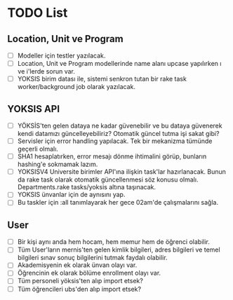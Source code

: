 # TODO List

## Location, Unit ve Program

- [ ] Modeller için testler yazılacak.
- [ ] Location, Unit ve Program modellerinde name alanı upcase yapılırken ı ve i'lerde sorun var.
- [ ] YOKSIS birim datası ile, sistemi senkron tutan bir rake task worker/background job olarak yazılacak.

## YOKSIS API

- [ ] YÖKSİS'ten gelen dataya ne kadar güvenebilir ve bu dataya güvenerek kendi datamızı güncelleyebiliriz? Otomatik güncel tutma işi sakat gibi?
- [ ] Servisler için error handling yapılacak. Tek bir mekanizma tümünde geçerli olmalı.
- [ ] SHA1 hesaplatırken, error mesajı dönme ihtimalini görüp, bunların hashing'e sokmamak lazım.
- [ ] YOKSISV4 Universite birimler API'ına ilişkin task'lar hazırlanacak. Bunun da rake task olarak otomatik güncellenmesi söz konusu olmalı. Departments.rake tasks/yoksis altına taşınacak.
- [ ] YOKSIS ünvanlar için de aynısını yap.
- [ ] Bu taskler için :all tanımlayarak her gece 02am'de çalışmalarını sağla.

## User

- [ ] Bir kişi aynı anda hem hocam, hem memur hem de öğrenci olabilir.
- [ ] Tüm User'ların mernis'ten gelen kimlik bilgileri, adres bilgileri ve temel bilgileri sınav sonuç bilgilerini tutmak faydalı olabilir.
- [ ] Akademisyenin ek olarak ünvan olayı var.
- [ ] Öğrencinin ek olarak bölüme enrollment olayı var.
- [ ] Tüm personeli yöksis'ten alıp import etsek?
- [ ] Tüm öğrencileri ubs'den alıp import etsek?
